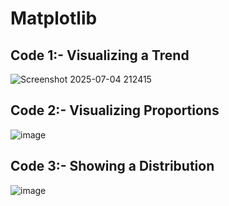 # Matplotlib
## Code 1:- Visualizing a Trend
![Screenshot 2025-07-04 212415](https://github.com/user-attachments/assets/5da2f238-d683-4fb7-b047-aeb3ce665549)

## Code 2:- Visualizing Proportions
![image](https://github.com/user-attachments/assets/2c830b11-0370-442f-97fb-7d6f905c6d92)

## Code 3:- Showing a Distribution
![image](https://github.com/user-attachments/assets/e2c6f383-6988-4c54-9033-0c8e9c96c590)


